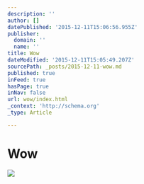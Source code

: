 ```yaml
---
description: ''
author: []
datePublished: '2015-12-11T15:06:56.955Z'
publisher:
  domain: ''
  name: ''
title: Wow
dateModified: '2015-12-11T15:05:49.207Z'
sourcePath: _posts/2015-12-11-wow.md
published: true
inFeed: true
hasPage: true
inNav: false
url: wow/index.html
_context: 'http://schema.org'
_type: Article

---
```

# Wow
![](https://the-grid-user-content.s3-us-west-2.amazonaws.com/55bab36d-575c-4eb6-a605-4fcafbef5868.png)